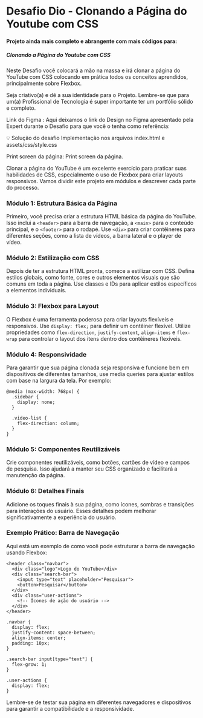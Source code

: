 

# Desafio Dio - Clonando a Página do Youtube com CSS



####     Projeto ainda mais completo e abrangente com mais códigos para: 

##### Clonando a Página do Youtube com CSS


Neste Desafio você colocará a mão na massa e irá clonar a página do YouTube com CSS colocando em prática todos os conceitos aprendidos, principalmente sobre Flexbox.

Seja criativo(a) e dê a sua identidade para o Projeto. Lembre-se que para um(a) Profissional de Tecnologia é super importante ter um portfólio sólido e completo.

Link do Figma : Aqui deixamos o link do Design no Figma apresentado pela Expert durante o Desafio para que você o tenha como referência:

💡 Solução do desafio
Implementação nos arquivos index.html e assets/css/style.css

Print screen da página: Print screen da página.



Clonar a página do YouTube é um excelente exercício para praticar suas habilidades de CSS, especialmente o uso de Flexbox para criar layouts responsivos. Vamos dividir este projeto em módulos e descrever cada parte do processo.



### Módulo 1: Estrutura Básica da Página



Primeiro, você precisa criar a estrutura HTML básica da página do YouTube. Isso inclui a `<header>` para a barra de navegação, a `<main>` para o conteúdo principal, e o `<footer>` para o rodapé. Use `<div>` para criar contêineres para diferentes seções, como a lista de vídeos, a barra lateral e o player de vídeo.

### Módulo 2: Estilização com CSS



Depois de ter a estrutura HTML pronta, comece a estilizar com CSS. Defina estilos globais, como fonte, cores e outros elementos visuais que são comuns em toda a página. Use classes e IDs para aplicar estilos específicos a elementos individuais.



### Módulo 3: Flexbox para Layout



O Flexbox é uma ferramenta poderosa para criar layouts flexíveis e responsivos. Use `display: flex;` para definir um contêiner flexível. Utilize propriedades como `flex-direction`, `justify-content`, `align-items` e `flex-wrap` para controlar o layout dos itens dentro dos contêineres flexíveis.

### Módulo 4: Responsividade



Para garantir que sua página clonada seja responsiva e funcione bem em dispositivos de diferentes tamanhos, use media queries para ajustar estilos com base na largura da tela. Por exemplo:

```
@media (max-width: 768px) {
  .sidebar {
    display: none;
  }

  .video-list {
    flex-direction: column;
  }
}
```



### Módulo 5: Componentes Reutilizáveis



Crie componentes reutilizáveis, como botões, cartões de vídeo e campos de pesquisa. Isso ajudará a manter seu CSS organizado e facilitará a manutenção da página.

### Módulo 6: Detalhes Finais



Adicione os toques finais à sua página, como ícones, sombras e transições para interações do usuário. Esses detalhes podem melhorar significativamente a experiência do usuário.

### Exemplo Prático: Barra de Navegação



Aqui está um exemplo de como você pode estruturar a barra de navegação usando Flexbox:

```
<header class="navbar">
  <div class="logo">Logo do YouTube</div>
  <div class="search-bar">
    <input type="text" placeholder="Pesquisar">
    <button>Pesquisar</button>
  </div>
  <div class="user-actions">
    <!-- Ícones de ação do usuário -->
  </div>
</header>
```



```
.navbar {
  display: flex;
  justify-content: space-between;
  align-items: center;
  padding: 10px;
}

.search-bar input[type="text"] {
  flex-grow: 1;
}

.user-actions {
  display: flex;
}
```



Lembre-se de testar sua página em diferentes navegadores e dispositivos para garantir a compatibilidade e a responsividade.





